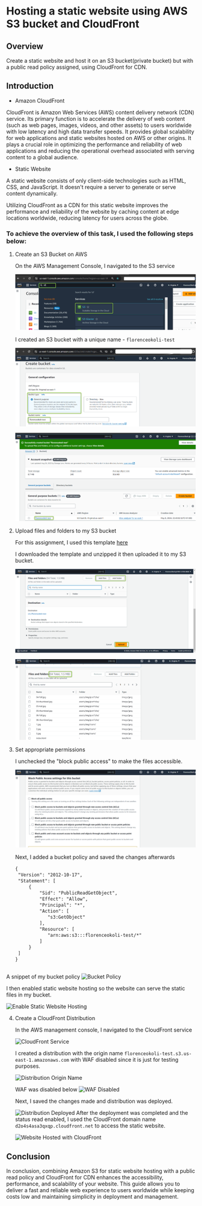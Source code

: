 # Hosting a static website using AWS S3 bucket and CloudFront

## Overview 
Create a static website and host it on an S3 bucket(private bucket) but with a public read policy assigned, using CloudFront for CDN.

## Introduction

* Amazon CloudFront

CloudFront is Amazon Web Services (AWS) content delivery network (CDN) service. Its primary function is to accelerate the delivery of web content (such as web pages, images, videos, and other assets) to users worldwide with low latency and high data transfer speeds. It provides global scalability for web applications and static websites hosted on AWS or other origins. It plays a crucial role in optimizing the performance and reliability of web applications and reducing the operational overhead associated with serving content to a global audience.

* Static Website

A static website consists of only client-side technologies such as HTML, CSS, and JavaScript. It doesn't require a server to generate or serve content dynamically.

Utilizing CloudFront as a CDN for this static website improves the performance and reliability of the website by caching content at edge locations worldwide, reducing latency for users across the globe.

### To achieve the overview of this task, I used the following steps below:

1. Create an S3 Bucket on AWS

   On the AWS Management Console, I navigated to the S3 service

   ![S3 Service](/Images/Image1.png)

   I created an S3 bucket with a unique name - `florenceokoli-test`

   ![S3 Bucket Creation](/Images/Image2.png)

   ![S3 Bucket Creation](/Images/Image3.png)

2. Upload files and folders to my S3 bucket

   For this assignment, I used this template [here](https://startbootstrap.com/theme/agency)
   
   I downloaded the template and unzipped it then uploaded it to my S3 bucket.
    
   ![Uplaod website files](/Images/Image5.png)

   ![Uploaded website files](/Images/Image6.png)

3. Set appropriate permissions 

   I unchecked the "block public access" to make the files accessible.

   ![Uncheck Public Access](/Images/Image8.png)

   Next, I added a bucket policy and saved the changes afterwards
   ```
   {
    "Version": "2012-10-17",
    "Statement": [
        {
            "Sid": "PublicReadGetObject",
            "Effect": "Allow",
            "Principal": "*",
            "Action": [ 
               "s3:GetObject"
            ],
            "Resource": [
               "arn:aws:s3:::florenceokoli-test/*"
            ]
        }
    ]
   }


  A snippet of my bucket policy
  ![Bucket Policy](/Images/Image10.png)


   I then enabled static website hosting so the website can serve the static files in my bucket.

   ![Enable Static Website Hosting](/Images/Image9.png)
   
4. Create a CloudFront Distribution

   In the AWS management console, I navigated to the CloudFront service

   ![CloudFront Service](/Images/Image11.png)

   I created a distribution with the origin name `florenceokoli-test.s3.us-east-1.amazonaws.com` with WAF disabled since it is just for testing purposes.

   ![Distribution Origin Name](/Images/Image12.png)

    WAF was disabled below
   ![WAF Disabled](/Images/Image13.png)

   Next, I saved the changes made and distribution was deployed.

   ![Distribution Deployed](/Images/Image14.png)
   After the deployment was completed and the status read enabled, I used the CloudFront domain name `d2o4s4asa3qxqp.cloudfront.net` to access the static website.

   ![Website Hosted with CloudFront](/Images/Image15.png)


## Conclusion

In conclusion, combining Amazon S3 for static website hosting with a public read policy and CloudFront for CDN enhances the accessibility, performance, and scalability of your website. This guide allows you to deliver a fast and reliable web experience to users worldwide while keeping costs low and maintaining simplicity in deployment and management.










